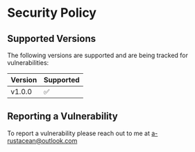 # Security Policy

## Supported Versions

The following versions are supported and are being tracked for vulnerabilities:

| Version | Supported          |
| ------- | ------------------ |
| v1.0.0  | :white_check_mark: |

## Reporting a Vulnerability

To report a vulnerability please reach out to me at [a-rustacean@outlook.com](mailto:a-rustacean@outlook.com)
